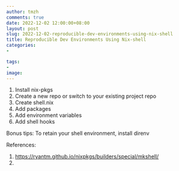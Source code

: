 ```yaml
---
author: tmzh
comments: true
date: 2022-12-02 12:00:00+08:00
layout: post
slug: 2022-12-02-reproducible-dev-environments-using-nix-shell
title: Reproducible Dev Environments Using Nix-shell
categories:
-

tags:
- 
image:
---
```


1. Install nix-pkgs
2. Create a new repo or switch to your existing project repo
3. Create shell.nix
4. Add packages
5. Add environment variables
6. Add shell hooks

Bonus tips:
To retain your shell environment, install direnv

References:
1. https://ryantm.github.io/nixpkgs/builders/special/mkshell/
2. 
